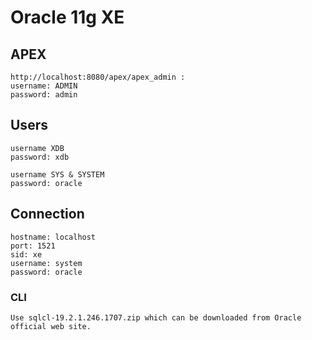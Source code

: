 # Oracle 11g XE

## APEX
```
http://localhost:8080/apex/apex_admin :
username: ADMIN
password: admin
```

## Users
```
username XDB
password: xdb

username SYS & SYSTEM
password: oracle
```

## Connection
```
hostname: localhost
port: 1521
sid: xe
username: system
password: oracle
```

### CLI
````
Use sqlcl-19.2.1.246.1707.zip which can be downloaded from Oracle official web site.
````